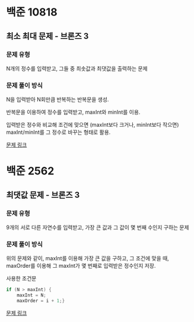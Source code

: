 # 백준 10818
## 최소 최대 문제 - 브론즈 3
### 문제 유형

N개의 정수를 입력받고, 그들 중 최솟값과 최댓값을 출력하는 문제

### 문제 풀이 방식

N을 입력받아 N회만큼 반복하는 반복문을 생성. 

반복문을 이용하여 정수를 입력받고, maxInt와 minInt를 이용.

입력받은 정수와 비교해 조건에 맞으면 
(maxInt보다 크거나, minInt보다 작으면) maxInt/minInt를 그 정수로 바꾸는 형태로 활용.

[문제 링크](https://www.acmicpc.net/submit/10818/9386706)

# 백준 2562
## 최댓값 문제 - 브론즈 3

### 문제 유형

9개의 서로 다른 자연수를 입력받고, 가장 큰 값과 그 값이 몇 번째 수인지 구하는 문제

### 문제 풀이 방식

위의 문제와 같이, maxInt를 이용해 가장 큰 값을 구하고, 그 조건에 맞을 때, maxOrder를 이용해
그 maxInt가 몇 번째로 입력받은 정수인지 저장.

사용한 조건문 
~~~cpp
if (N > maxInt) {
    maxInt = N;
    maxOrder = i + 1;}          
~~~
[문제 링크](https://www.acmicpc.net/submit/2562/93867781)
